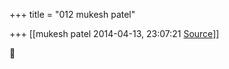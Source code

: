 +++
title = "012 mukesh patel"

+++
[[mukesh patel	2014-04-13, 23:07:21 [Source](https://groups.google.com/g/samskrita/c/YNqfQzRqwzg)]]





